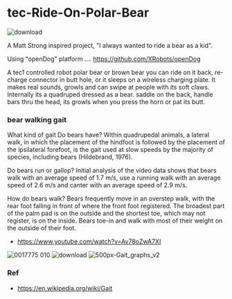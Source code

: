 # tec-Ride-On-Polar-Bear


![download](https://user-images.githubusercontent.com/58069246/175305212-641e95be-2451-443a-b042-448a0a2a69bd.jpg)

A Matt Strong inspired project, "I always wanted to ride a bear as a kid".

Using "openDog" platform  .... https://github.com/XRobots/openDog

A tec1 controlled robot polar bear or brown bear you can ride on it back, re-charge connector in butt hole, or it sleeps on a wireless charging plate. It makes real sounds, growls and can swipe at people with its soft claws. Internally its a quadruped dressed as a bear. saddle on the back, handle bars thru the head, its growls when you press the horn or pat its butt.

### bear walking gait
What kind of gait Do bears have?
Within quadrupedal animals, a lateral walk, in which the placement of the hindfoot is followed by the placement of the ipsilateral forefoot, is the gait used at slow speeds by the majority of species, including bears (Hildebrand, 1976).

Do bears run or gallop?
Initial analysis of the video data shows that bears walk with an average speed of 1.7 m/s, use a running walk with an average speed of 2.6 m/s and canter with an average speed of 2.9 m/s.

How do bears walk?
Bears frequently move in an overstep walk, with the rear foot falling in front of where the front foot registered. The broadest part of the palm pad is on the outside and the shortest toe, which may not register, is on the inside. Bears toe-in and walk with most of their weight on the outside of their foot.

- https://www.youtube.com/watch?v=Av78oZwA7XI

![0017775 010](https://user-images.githubusercontent.com/58069246/176603738-633d58c0-cbba-4f99-a9bf-87bfdf801edf.png)
![download](https://user-images.githubusercontent.com/58069246/176603780-7af42b5a-cfed-4d63-9ab8-2c6d0be07c0d.png)
![500px-Gait_graphs_v2](https://user-images.githubusercontent.com/58069246/176603837-7b493146-8ba2-4f5a-a848-6320a5770b29.png)


### Ref
- https://en.wikipedia.org/wiki/Gait

